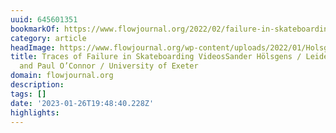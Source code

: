 ```yaml
---
uuid: 645601351
bookmarkOf: https://www.flowjournal.org/2022/02/failure-in-skateboarding/
category: article
headImage: https://www.flowjournal.org/wp-content/uploads/2022/01/Holsgens-and-OConnor-Figure-1.png
title: Traces of Failure in Skateboarding VideosSander Hölsgens / Leiden University
  and Paul O’Connor / University of Exeter
domain: flowjournal.org
description:
tags: []
date: '2023-01-26T19:48:40.228Z'
highlights:
---
```



